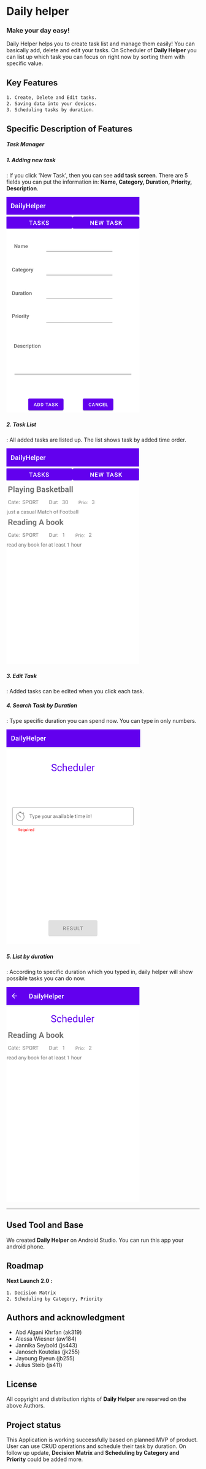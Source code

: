 # Daily helper
### Make your day easy!
Daily Helper helps you to create task list and manage them easily!
You can basically add, delete and edit your tasks.
On Scheduler of <strong>Daily Helper</strong> you can list up which task you can focus on right now by sorting them with specific value.

## Key Features
```
1. Create, Delete and Edit tasks.
2. Saving data into your devices.
3. Scheduling tasks by duration.
```

## Specific Description of Features

##### Task Manager
##### 1. Adding new task
: If you click 'New Task', then you can see <strong>add task screen</strong>. There are 5 fields you can put the information in: <strong>Name, Category, Duration, Priority, Description</strong>.

![add_task_screenshot](/app/src/main/res/drawable/add_task_screenshot.png)

##### 2. Task List
: All added tasks are listed up. The list shows task by added time order.

![task_list_screenshot](/app/src/main/res/drawable/task_list_screenshot.png)

##### 3. Edit Task
: Added tasks can be edited when you click each task.

##### 4. Search Task by Duration
: Type specific duration you can spend now. You can type in only numbers.

![add_duration](/app/src/main/res/drawable/add_duration_screenshot.png)

##### 5. List by duration
: According to specific duration which you typed in, daily helper will show possible tasks you can do now.

![task_list_by_duration_screenshot](/app/src/main/res/drawable/task_list_by_duration_screenshot.png)


***
## Used Tool and Base
We created <strong>Daily Helper</strong> on Android Studio. You can run this app your android phone.

## Roadmap

<strong> Next Launch 2.0 :</strong>
```
1. Decision Matrix
2. Scheduling by Category, Priority
```

## Authors and acknowledgment
- Abd Algani Khrfan (ak319)
- Alessa Wiesner (aw184)
- Jannika Seybold (js443)
- Janosch Koutelas (jk255)
- Jayoung Byeun (jb255)
- Julius Steib (js411)

## License
All copyright and distribution rights of <strong>Daily Helper</strong> are reserved on the above Authors.

## Project status
This Application is working successfully based on planned MVP of product. User can use CRUD operations and schedule their task by duration. On follow up update, <strong>Decision Matrix</strong> and <strong>Scheduling by Category and Priority</strong> could be added more.
